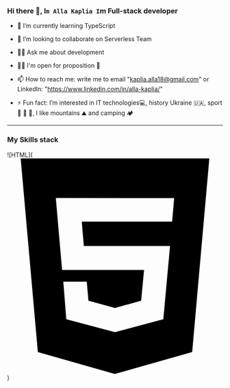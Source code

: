 ### Hi there 👋, I`m Alla Kaplia I`m Full-stack developer

- 🌱 I’m currently learning TypeScript

- 👯 I’m looking to collaborate on Serverless Team

- 💬🤗 Ask me about development

- 🙋‍♀️ I'm open for proposition 🤗

- 📫 How to reach me:
   write me to email "kaplia.alla18@gmail.com" or LinkedIn: "https://www.linkedin.com/in/alla-kaplia/"

- ⚡ Fun fact:  I’m interested in IT technologies💻, history Ukraine 🇺🇦, sport 🏓 🏸 🎳, I like mountains ⛰ and camping 🏕


_____________________________________________________________________________________________________________________________________________________________________________________________

### My Skills stack
![HTML](<svg role="img" viewBox="0 0 24 24" xmlns="http://www.w3.org/2000/svg"><title>HTML5</title><path d="M1.5 0h21l-1.91 21.563L11.977 24l-8.564-2.438L1.5 0zm7.031 9.75l-.232-2.718 10.059.003.23-2.622L5.412 4.41l.698 8.01h9.126l-.326 3.426-2.91.804-2.955-.81-.188-2.11H6.248l.33 4.171L12 19.351l5.379-1.443.744-8.157H8.531z"/></svg>)
<!--
**AllaKaplia/AllaKaplia** is a ✨ _special_ ✨ repository because its `README.md` (this file) appears on your GitHub profile.

- 🌱 I’m currently learning TypeScript
- 👯 I’m looking to collaborate on Serverless Team
- 💬🤗 Ask me about development
- 🙋‍♀️ I'm open for proposition :raising_hands:
- 📫 How to reach me: write me to email "kaplia.alla18@gmail.com" or https://www.linkedin.com/in/alla-kaplia/
- ⚡ Fun fact:  
I’m interested in IT technologies;
history Ukraine :flag_ukraine:;
sport :ping_pong:, :badminton:, :bullseye:;
mountans :mountain: :snow_capped_mountain: 
-->
